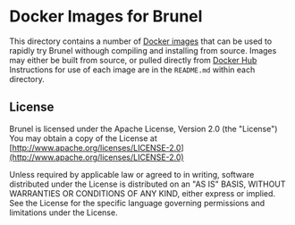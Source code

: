 # Docker Images for Brunel

This directory contains a number of [Docker images](https://docs.docker.com) that can be used
to rapidly try Brunel withough compiling and installing from source.
Images may either be built from source, or pulled directly from [Docker Hub](https://hub.docker.com/u/brunelvis/)
Instructions for use of each image are in the `README.md` within each
directory.

## License

Brunel is licensed under the Apache License, Version 2.0 (the "License")
You may obtain a copy of the License at
[http://www.apache.org/licenses/LICENSE-2.0](http://www.apache.org/licenses/LICENSE-2.0)

Unless required by applicable law or agreed to in writing, software
distributed under the License is distributed on an "AS IS" BASIS,
WITHOUT WARRANTIES OR CONDITIONS OF ANY KIND, either express or implied.
See the License for the specific language governing permissions and
limitations under the License.
